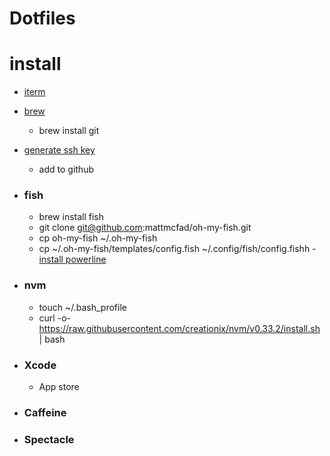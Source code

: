 # Dotfiles


# install

- [iterm](https://www.iterm2.com/downloads.html)
- [brew](https://brew.sh/)
    - brew install git
- [generate ssh key](https://help.github.com/articles/generating-a-new-ssh-key-and-adding-it-to-the-ssh-agent/)
    - add to github
- ### fish
    - brew install fish
    - git clone git@github.com:mattmcfad/oh-my-fish.git
    - cp oh-my-fish ~/.oh-my-fish
    - cp ~/.oh-my-fish/templates/config.fish ~/.config/fish/config.fishh
    -[install powerline](https://github.com/mattmcfad/oh-my-fish/blob/master/INSTALL.md)

- ### nvm
    - touch ~/.bash_profile
    - curl -o- https://raw.githubusercontent.com/creationix/nvm/v0.33.2/install.sh | bash

- ### Xcode
    - App store

- ### Caffeine
- ### Spectacle